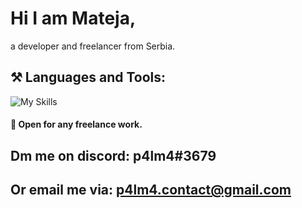 
# Hi I am Mateja,
a developer and freelancer from Serbia.
## ⚒️ Languages and Tools:
![My Skills](https://skillicons.dev/icons?i=dart,bash,cs,html,css,regex,javascript,py,ts,androidstudio,discord,blender,eclipse,figma,firebase,flutter,dotnet,git,github,gcp,godot,nodejs,photoshop,react,stackoverflow,unity,vscode,visualstudio,vite,threejs&perline=6)
#### 🏢 Open for any freelance work. 
## Dm me on discord: p4lm4#3679 
## Or email me via: [p4lm4.contact@gmail.com](mailto:p4lm4.contact@gmail.com)
